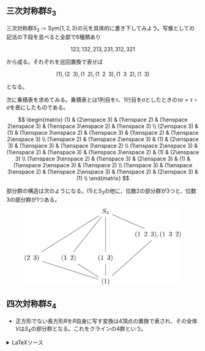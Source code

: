 ## 三次対称群$S_{3}$

三次対称群$S_{3}:=\mathrm{Sym}\lbrace 1, 2, 3 \rbrace$の元を具体的に書き下してみよう。写像としての記法の下段を並べると全部で6種類あり

$$
123, 132, 213, 231, 312, 321
$$

から成る。それぞれを巡回置換で表せば

$$
(1), (2\enspace 3), (1\enspace 2), (1\enspace 2\enspace 3), (1\enspace 3\enspace 2), (1\enspace 3)
$$

となる。

次に乗積表を求めてみる。乗積表とは1列目を$\tau$、1行目を$\sigma$としたときの$\tau\sigma=\tau\circ\sigma$を表にしたものである。

$$
\begin{matrix}
(1) & (2\enspace 3) & (1\enspace 2) & (1\enspace 2\enspace 3) & (1\enspace 3\enspace 2) & (1\enspace 3) \\
(2\enspace 3) & (1) & (1\enspace 3\enspace 2) & (1\enspace 3) & (1\enspace 2) & (1\enspace 2\enspace 3) \\
(1\enspace 2) & (1\enspace 2\enspace 3) & (1) & (2\enspace 3) & (1\enspace 3) & (1\enspace 3\enspace 2) \\
(1\enspace 2\enspace 3) & (1\enspace 2) & (1\enspace 3) & (1\enspace 3\enspace 2) & (1) & (2\enspace 3) \\
(1\enspace 3\enspace 2) & (1\enspace 3) & (2\enspace 3) & (1) & (1\enspace 2\enspace 3) & (1\enspace 2) \\
(1\enspace 3) & (1\enspace 3\enspace 2) & (1\enspace 2\enspace 3) & (1\enspace 2) & (2\enspace 3) & (1) \\
\end{matrix}
$$

部分群の構造は次のようになる。$(1)$と$S_{3}$の他に、位数$2$の部分群が$3$つと、位数$3$の部分群が$1$つある。

<p align=center><img src="pics/sym3_subgroups.svg" height="200"></p>




## 四次対称群$S_{4}$

- 正方形でない長方形$R$を$R$自身に写す変換は$4$頂点の置換で表され、その全体$V$は$S_{4}$の部分群となる。これをクラインの$4$群という。




<details>
<summary>LaTeXソース</summary>

```latex
% プリアンブル
\usepackage{amsmath, amssymb, mathrsfs}
\usepackage{tikz-cd}
```

```latex
% sym3_subgroups.svg
\begin{tikzcd}[contains/.style = {phantom, "\ni", sloped}]
& & S_{3} & \\
& & & (1\enspace 2\enspace 3), (1\enspace 3\enspace 2) \arrow[lu, dash] \\
(2\enspace 3) \arrow[rruu, dash] & (1\enspace 2) \arrow[ruu, dash] & (1\enspace 3) \arrow[uu, dash] & \\
& & (1) \arrow[llu, dash] \arrow[lu, dash] \arrow[u, dash] \arrow[ruu, dash] &
\end{tikzcd}
```


</details>